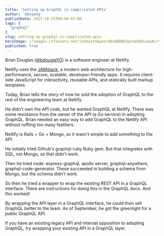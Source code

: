 ```yaml
---
title: 'Setting up GraphQL in complicated APIs'
author: '@beyang'
publishDate: 2017-10-25T00:00-07:00
tags: [
  "graphql"
]
slug: setting-up-graphql-in-complicated-apis
heroImage: //images.ctfassets.net/le3mxztn6yoo/4Bs8BBBEdyCUaUQ0siGuAc/9e17b3c61c2d36b6ad2c51f67f0b0521/graphql2017laptop_Selection_003.png
published: true
---
```



Brian Douglas ([@bdougieYO](https://twitter.com/bdougieyo)) is a software engineer at Netlify.

Netlify uses the [JAMstack](https://jamstack.org/), a modern web architecture for high-performance, secure, scalable, developer-friendly apps. It requires client-side JavaScript for interactivity, reusable APIs, and statically built markup templates.

Today, Brian tells the story of how he sold the adoption of GraphQL to the rest of the engineering team at Netlify.

He didn't own the API code, but he wanted GraphQL at Netlify. There was some resistance from the owner of the API (a Go service) in adopting GraphQL. Brian needed an easy way to add GraphQL to the Netlify API without ruffling too many feathers.

Netlify is Rails + Go + Mongo, so it wasn't simple to add something to the API.

He initially tried Github's graphql-ruby Ruby gem. But that integrates with SQL, not Mongo, so that didn't work.

Then he tried node: express-graphql, apollo server, graphql-anywhere, graphql-code-generator. These succeeded in building a schema from Mongo, but the schema didn't work.

So then he tried a wrapper to wrap the existing REST API in a GraphQL interface. There are instructions for doing this in the GraphQL docs. And this worked!

By wrapping the API layer in a GraphQL interface, he could then sell GraphQL better to the team. As of September, he got the greenlight for a public GraphQL API.

If you have an existing legacy API and internal opposition to adopting GraphQL, try wrapping your existing API in a GraphQL layer.
